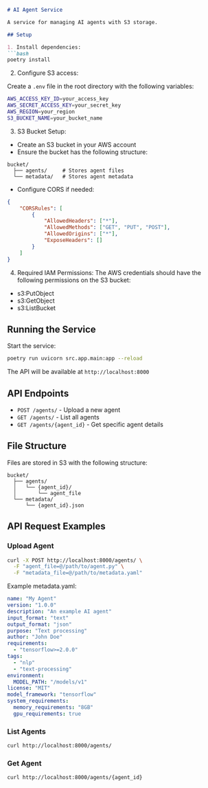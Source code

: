 ```markdown:README.md
# AI Agent Service

A service for managing AI agents with S3 storage.

## Setup

1. Install dependencies:
```bash
poetry install
```

2. Configure S3 access:

Create a `.env` file in the root directory with the following variables:
```bash
AWS_ACCESS_KEY_ID=your_access_key
AWS_SECRET_ACCESS_KEY=your_secret_key
AWS_REGION=your_region
S3_BUCKET_NAME=your_bucket_name
```

3. S3 Bucket Setup:
- Create an S3 bucket in your AWS account
- Ensure the bucket has the following structure:
```
bucket/
  ├── agents/     # Stores agent files
  └── metadata/   # Stores agent metadata
```
- Configure CORS if needed:
```json
{
    "CORSRules": [
        {
            "AllowedHeaders": ["*"],
            "AllowedMethods": ["GET", "PUT", "POST"],
            "AllowedOrigins": ["*"],
            "ExposeHeaders": []
        }
    ]
}
```

4. Required IAM Permissions:
The AWS credentials should have the following permissions on the S3 bucket:
- s3:PutObject
- s3:GetObject
- s3:ListBucket

## Running the Service

Start the service:
```bash
poetry run uvicorn src.app.main:app --reload
```

The API will be available at `http://localhost:8000`

## API Endpoints

- `POST /agents/` - Upload a new agent
- `GET /agents/` - List all agents
- `GET /agents/{agent_id}` - Get specific agent details

## File Structure

Files are stored in S3 with the following structure:
```
bucket/
  ├── agents/
  │   └── {agent_id}/
  │       └── agent_file
  └── metadata/
      └── {agent_id}.json
```

## API Request Examples

### Upload Agent
```bash
curl -X POST http://localhost:8000/agents/ \
  -F "agent_file=@/path/to/agent.py" \
  -F "metadata_file=@/path/to/metadata.yaml"
```

Example metadata.yaml:
```yaml
name: "My Agent"
version: "1.0.0"
description: "An example AI agent"
input_format: "text"
output_format: "json"
purpose: "Text processing"
author: "John Doe"
requirements:
  - "tensorflow>=2.0.0"
tags:
  - "nlp"
  - "text-processing"
environment:
  MODEL_PATH: "/models/v1"
license: "MIT"
model_framework: "tensorflow"
system_requirements:
  memory_requirements: "8GB"
  gpu_requirements: true
```

### List Agents
```bash
curl http://localhost:8000/agents/
```

### Get Agent
```bash
curl http://localhost:8000/agents/{agent_id}
```
```
